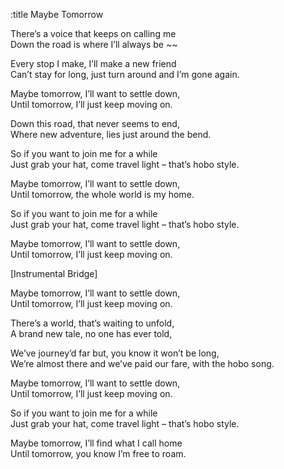 :title Maybe Tomorrow

There’s a voice that keeps on calling me<br />
Down the road is where I’ll always be
~~

Every stop I make, I’ll make a new friend<br />
Can’t stay for long, just turn around and I’m gone again.

Maybe tomorrow, I’ll want to settle down,<br />
Until tomorrow, I’ll just keep moving on.

Down this road, that never seems to end,<br />
Where new adventure, lies just around the bend.

So if you want to join me for a while<br />
Just grab your hat, come travel light – that’s hobo style.

Maybe tomorrow, I’ll want to settle down,<br />
Until tomorrow, the whole world is my home.

So if you want to join me for a while<br />
Just grab your hat, come travel light – that’s hobo style.

Maybe tomorrow, I’ll want to settle down,<br />
Until tomorrow, I’ll just keep moving on.

[Instrumental Bridge]

Maybe tomorrow, I’ll want to settle down,<br />
Until tomorrow, I’ll just keep moving on.

There’s a world, that’s waiting to unfold,<br />
A brand new tale, no one has ever told,

We’ve journey’d far but, you know it won’t be long,<br />
We’re almost there and we’ve paid our fare, with the hobo song.

Maybe tomorrow, I’ll want to settle down,<br />
Until tomorrow, I’ll just keep moving on.

So if you want to join me for a while<br />
Just grab your hat, come travel light – that’s hobo style.

Maybe tomorrow, I’ll find what I call home<br />
Until tomorrow, you know I’m free to roam.
